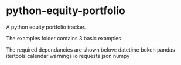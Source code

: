 # python-equity-portfolio
A python equity portfolio tracker.

The examples folder contains 3 basic examples. 
 
The required dependancies are shown below:
datetime
bokeh
pandas
itertools 
calendar
warnings
io
requests
json
numpy
